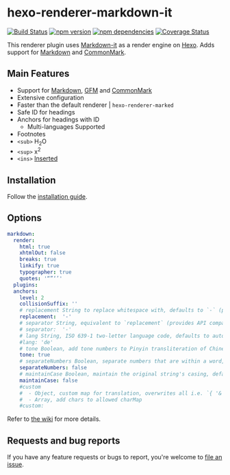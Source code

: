 # hexo-renderer-markdown-it

[![Build Status](https://travis-ci.org/hexojs/hexo-renderer-markdown-it.svg?branch=master)](https://travis-ci.org/hexojs/hexo-renderer-markdown-it)
[![npm version](https://badge.fury.io/js/hexo-renderer-markdown-it.svg)](https://www.npmjs.com/package/hexo-renderer-markdown-it)
[![npm dependencies](https://david-dm.org/hexojs/hexo-renderer-markdown-it.svg)](https://david-dm.org/hexojs/hexo-renderer-markdown-it)
[![Coverage Status](https://coveralls.io/repos/github/hexojs/hexo-renderer-markdown-it/badge.svg?branch=master)](https://coveralls.io/github/hexojs/hexo-renderer-markdown-it?branch=master)

This renderer plugin uses [Markdown-it] as a render engine on [Hexo]. Adds support for [Markdown] and [CommonMark].

## Main Features
- Support for [Markdown], [GFM] and [CommonMark]
- Extensive configuration
- Faster than the default renderer | `hexo-renderer-marked`
- Safe ID for headings
- Anchors for headings with ID
  - Multi-languages Supported
- Footnotes
- `<sub>` H<sub>2</sub>O
- `<sup>` x<sup>2</sup>
- `<ins>` <ins>Inserted</ins>

## Installation
Follow the [installation guide](https://github.com/hexojs/hexo-renderer-markdown-it/wiki/Getting-Started).

## Options

``` yml
markdown:
  render:
    html: true
    xhtmlOut: false
    breaks: true
    linkify: true
    typographer: true
    quotes: '“”‘’'
  plugins:
  anchors:
    level: 2
    collisionSuffix: ''
    # replacement String to replace whitespace with, defaults to `-` (provides API compatibility with the `slug` module)
    replacement:  '-'
    # separator String, equivalent to `replacement` (provides API compatibility with the `speakingurl` module)
    # separator:  '-'
    # lang String, ISO 639-1 two-letter language code, defaults to auto-detected language
    #lang: 'de'
    # tone Boolean, add tone numbers to Pinyin transliteration of Chinese, defaults to `true`
    tone: true
    # separateNumbers Boolean, separate numbers that are within a word, defaults to `false`
    separateNumbers: false
    # maintainCase Boolean, maintain the original string's casing, defaults to `false`
    maintainCase: false
    #custom
    #  - Object, custom map for translation, overwrites all i.e. `{ '&': '#', '*': ' star ' }`
    #  - Array, add chars to allowed charMap
    #custom:
```

Refer to [the wiki](https://github.com/hexojs/hexo-renderer-markdown-it/wiki) for more details.

## Requests and bug reports
If you have any feature requests or bugs to report, you're welcome to [file an issue](https://github.com/hexojs/hexo-renderer-markdown-it/issues).


[CommonMark]: http://commonmark.org/
[Markdown]: http://daringfireball.net/projects/markdown/
[GFM]: https://help.github.com/articles/github-flavored-markdown/
[Markdown-it]: https://github.com/markdown-it/markdown-it
[Hexo]: http://hexo.io/
